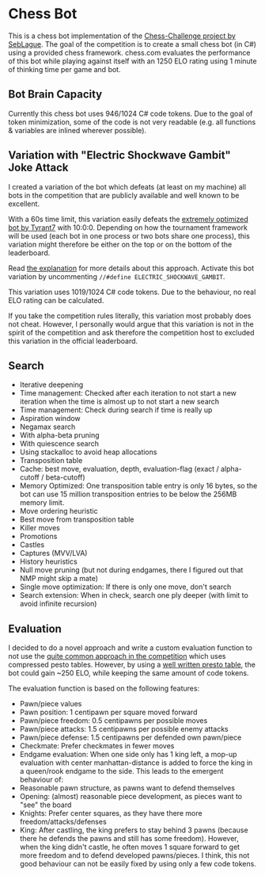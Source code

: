 # Chess Bot
This is a chess bot implementation of the [Chess-Challenge project by SebLague](https://github.com/SebLague/Chess-Challenge).
The goal of the competition is to create a small chess bot (in C#) using a provided chess framework.
chess.com evaluates the performance of this bot while playing against itself with an 
1250 ELO rating using 1 minute of thinking time per game and bot.

## Bot Brain Capacity
Currently this chess bot uses 946/1024 C# code tokens. Due to the goal of token minimization, some of the code is not very readable (e.g. all functions & variables are inlined wherever possible).

## Variation with "Electric Shockwave Gambit" Joke Attack
I created a variation of the bot which defeats (at least on my machine) all bots in the competition that are publicly available and well known to be excellent.

With a 60s time limit, this variation easily defeats the [extremely optimized bot by Tyrant7](https://github.com/Tyrant7/Chess-Challenge) with 10:0:0.
Depending on how the tournament framework will be used (each bot in one process or two bots share one process), this variation might therefore be either on the top or on the bottom of the leaderboard.

Read [the explanation](https://github.com/vonox7/Chess-Challenge/blob/main/Chess-Challenge/src/My%20Bot/MyBot.cs#L13) for more details about this approach.
Activate this bot variation by uncommenting `//#define ELECTRIC_SHOCKWAVE_GAMBIT`.

This variation uses 1019/1024 C# code tokens. Due to the behaviour, no real ELO rating can be calculated.

If you take the competition rules literally, this variation most probably does not cheat.
However, I personally would argue that this variation is not in the spirit of the competition and ask therefore the competition host to excluded this variation in the official leaderboard.

## Search
* Iterative deepening
 * Time management: Checked after each iteration to not start a new iteration when the time is almost up to not start a new search
 * Time management: Check during search if time is really up
* Aspiration window
* Negamax search
 * With alpha-beta pruning
 * With quiescence search
 * Using stackalloc to avoid heap allocations
* Transposition table
 * Cache: best move, evaluation, depth, evaluation-flag (exact / alpha-cutoff / beta-cutoff)
 * Memory Optimized: One transposition table entry is only 16 bytes, so the bot can use 15 million transposition entries to be below the 256MB memory limit.
* Move ordering heuristic
 * Best move from transposition table
 * Killer moves
 * Promotions
 * Castles
 * Captures (MVV/LVA)
 * History heuristics
* Null move pruning (but not during endgames, there I figured out that NMP might skip a mate)
* Single move optimization: If there is only one move, don't search
* Search extension: When in check, search one ply deeper (with limit to avoid infinite recursion)

## Evaluation
I decided to do a novel approach and write a custom evaluation function to not use the [quite common approach in the competition](https://github.com/SebLague/Chess-Challenge/forks) which uses compressed pesto tables.
However, by using a [well written presto table](https://github.com/Tyrant7/Chess-Challenge/blob/main/Chess-Challenge/src/My%20Bot/MyBot.cs), the bot could gain ~250 ELO, while keeping the same amount of code tokens.

The evaluation function is based on the following features:
 * Pawn/piece values
 * Pawn position: 1 centipawn per square moved forward
 * Pawn/piece freedom: 0.5 centipawns per possible moves
 * Pawn/piece attacks: 1.5 centipawns per possible enemy attacks
 * Pawn/piece defense: 1.5 centipawns per defended own pawn/piece
 * Checkmate: Prefer checkmates in fewer moves
 * Endgame evaluation: When one side only has 1 king left, a mop-up evaluation with center manhattan-distance is added to force the king in a queen/rook endgame to the side.
This leads to the emergent behaviour of:
 * Reasonable pawn structure, as pawns want to defend themselves
 * Opening: (almost) reasonable piece development, as pieces want to "see" the board
 * Knights: Prefer center squares, as they have there more freedom/attacks/defenses
 * King: After castling, the king prefers to stay behind 3 pawns (because there he defends the pawns and still has some freedom). However, when the king didn't castle, he often moves 1 square forward to get more freedom and to defend developed pawns/pieces. I think, this not good behaviour can not be easily fixed by using only a few code tokens.